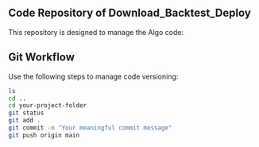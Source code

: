 ## Code Repository of Download_Backtest_Deploy

This repository is designed to manage the Algo code:  

## Git Workflow

Use the following steps to manage code versioning:

```bash
ls
cd ..
cd your-project-folder
git status
git add .
git commit -m "Your meaningful commit message"
git push origin main

